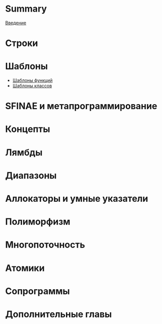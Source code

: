 # Summary

[Введение](Introduction.md)

# Строки

# Шаблоны
- [Шаблоны функций](templates_lectures/02Lecture.md)
- [Шаблоны классов](templates_lectures/03Lecture.md)

# SFINAE и метапрограммирование

# Концепты

# Лямбды

# Диапазоны

# Аллокаторы и умные указатели

# Полиморфизм

# Многопоточность

# Атомики

# Сопрограммы

# Дополнительные главы
